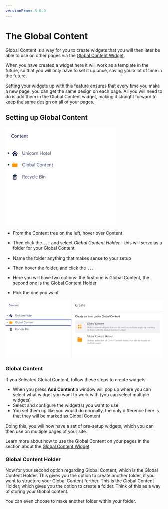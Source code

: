 ```yaml
---
versionFrom: 8.0.0
---
```


# The Global Content

Global Content is a way for you to create widgets that you will then later be able to use on other pages via the [Global Content Widget](../../Widgets/Global-Content).

When you have created a widget here it will work as a template in the future, so that you will only have to set it up once, saving you a lot of time in the future.

Setting your widgets up with this feature ensures that every time you make a new page, you can get the same design on each page.
All you will need to do is add them in the Global Content widget, making it straight forward to keep the same design on all of your pages.

## Setting up Global Content

![movePage.jpg](images/Globale-Widget.png)

- From the Content tree on the left, hover over Content
- Then click the `...` and select *Global Content Holder* - this will serve as a folder for your Global Content
- Name the folder anything that makes sense to your setup
- Then hover the folder, and click the `...`
- Here you will have two options: the first one is Global Content, the second one is the Global Content Holder

- Pick the one you want

![movePage.jpg](images/Globale-options.png)

### Global Content

If you Selected Global Content, follow these steps to create widgets:

- When you press **Add Content** a window will pop up where you can select what widget you want to work with (you can select multiple widgets)
- Select and configure the widget(s) you want to use
- You set them up like you would do normally, the only difference here is that they will be marked as Global Content

Doing this, you will now have a set of pre-setup widgets, which you can then use on multiple pages of your site.

Learn more about how to use the Global Content on your pages in the section about the [Global Content Widget](../../Widgets/Global-Content).

### Global Content Holder

Now for your second option regarding Global Content, which is the Global Content Holder. This gives you the option to create another folder, if you want to structure your Global Content further.
This is the Global Content Holder, which gives you the option to create a folder. Think of this as a way of storing your Global content.

You can even choose to make another folder within your folder.
